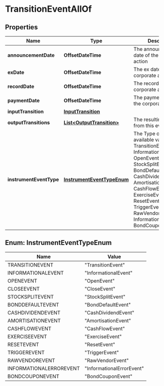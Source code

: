 

# TransitionEventAllOf


## Properties

Name | Type | Description | Notes
------------ | ------------- | ------------- | -------------
**announcementDate** | **OffsetDateTime** | The announcement date of the corporate action |  [optional]
**exDate** | **OffsetDateTime** | The ex date of the corporate action |  [optional]
**recordDate** | **OffsetDateTime** | The record date of the corporate action |  [optional]
**paymentDate** | **OffsetDateTime** | The payment date of the corporate action |  [optional]
**inputTransition** | [**InputTransition**](InputTransition.md) |  |  [optional]
**outputTransitions** | [**List&lt;OutputTransition&gt;**](OutputTransition.md) | The resulting transitions from this event |  [optional]
**instrumentEventType** | [**InstrumentEventTypeEnum**](#InstrumentEventTypeEnum) | The Type of Event. The available values are: TransitionEvent, InformationalEvent, OpenEvent, CloseEvent, StockSplitEvent, BondDefaultEvent, CashDividendEvent, AmortisationEvent, CashFlowEvent, ExerciseEvent, ResetEvent, TriggerEvent, RawVendorEvent, InformationalErrorEvent, BondCouponEvent | 



## Enum: InstrumentEventTypeEnum

Name | Value
---- | -----
TRANSITIONEVENT | &quot;TransitionEvent&quot;
INFORMATIONALEVENT | &quot;InformationalEvent&quot;
OPENEVENT | &quot;OpenEvent&quot;
CLOSEEVENT | &quot;CloseEvent&quot;
STOCKSPLITEVENT | &quot;StockSplitEvent&quot;
BONDDEFAULTEVENT | &quot;BondDefaultEvent&quot;
CASHDIVIDENDEVENT | &quot;CashDividendEvent&quot;
AMORTISATIONEVENT | &quot;AmortisationEvent&quot;
CASHFLOWEVENT | &quot;CashFlowEvent&quot;
EXERCISEEVENT | &quot;ExerciseEvent&quot;
RESETEVENT | &quot;ResetEvent&quot;
TRIGGEREVENT | &quot;TriggerEvent&quot;
RAWVENDOREVENT | &quot;RawVendorEvent&quot;
INFORMATIONALERROREVENT | &quot;InformationalErrorEvent&quot;
BONDCOUPONEVENT | &quot;BondCouponEvent&quot;



